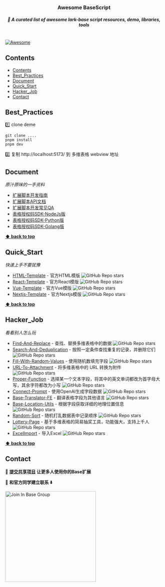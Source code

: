 
<h3 align='center'>Awesome BaseScript</h3>
<h5 align='center'>🍻 A curated list of awesome lark-base script resources, demo, libraries, tools</h5>

#
[![Awesome](https://cdn.rawgit.com/sindresorhus/awesome/d7305f38d29fed78fa85652e3a63e154dd8e8829/media/badge.svg)](https://github.com/sindresorhus/awesome)



## Contents

- [Contents](#contents)
- [Best\_Practices](#best_practices)
- [Document](#document)
- [Quick\_Start](#quick_start)
- [Hacker\_Job](#hacker_job)
- [Contact](#contact)
## Best_Practices

1️⃣ clone deme
```
git clone ....
pnpm install
pnpm dev
```
2️⃣ 复制 http://localhost:5173/ 到 多维表格 webview 地址


## Document
_原汁原味的一手资料_

- [扩展脚本开发指南](https://bytedance.feishu.cn/docx/HazFdSHH9ofRGKx8424cwzLlnZc)
- [扩展脚本API文档](https://bytedance.feishu.cn/docx/HjCEd1sPzoVnxIxF3LrcKnepnUf)
- [扩展脚本开发常见QA](https://bytedance.feishu.cn/docx/QpMLdHkoporxOHxya5mcxhxln6f)
- [表格授权码SDK-NodeJs版](https://bytedance.feishu.cn/wiki/Idp0wzDNRi5ALZkCsSZcB9y4nSb)
- [表格授权码SDK-Python版](https://bytedance.feishu.cn/wiki/E95iw3QohiOOolkjmXwcVsC5nae)
- [表格授权码SDK-Golang版](https://bytedance.feishu.cn/docx/T7p3dIDILoaV6KxpKvRclV1Znrg)
  
**[⬆ back to top](#contents)**
  

## Quick_Start
_快速上手不要犹豫_
- [HTML-Template](https://github.com/ConnectAI-E/BaseScript-HTML-Template) - 官方HTML模版 ![GitHub Repo stars](https://img.shields.io/github/stars/ConnectAI-E/BaseScript-HTML-Template)
- [React-Template](https://github.com/ConnectAI-E/BaseScript-React-Template) - 官方React模版 ![GitHub Repo stars](https://img.shields.io/github/stars/ConnectAI-E/BaseScript-React-Template)
- [Vue-Template](https://github.com/ConnectAI-E/BaseScript-Vue-Template) - 官方Vue模版 ![GitHub Repo stars](https://img.shields.io/github/stars/ConnectAI-E/BaseScript-Vue-Template)
- [Nextjs-Template](https://github.com/ConnectAI-E/BaseScript-Nextjs-Template) - 官方Nextjs模版 ![GitHub Repo stars](https://img.shields.io/github/stars/ConnectAI-E/BaseScript-Nextjs-Template)

**[⬆ back to top](#contents)**

## Hacker_Job
_看看别人怎么玩_
- [Find-And-Replace](https://github.com/ConnectAI-E/BaseScipt-FindAndReplace) - 查找、替换多维表格中的数据 ![GitHub Repo stars](https://img.shields.io/github/stars/ConnectAI-E/BaseScipt-FindAndReplace)
- [Search-And-Deduplication](https://github.com/ConnectAI-E/BaseScript-SearchAndDeduplication) - 按照一定条件查找重复的记录，并删除它们 ![GitHub Repo stars](https://img.shields.io/github/stars/ConnectAI-E/BaseScript-SearchAndDeduplication)
- [Fill-With-Random-Values](https://github.com/ConnectAI-E/BaseScript-FillwithRandomValues) - 使用随机数填充字段 ![GitHub Repo stars](https://img.shields.io/github/stars/ConnectAI-E/BaseScript-FillwithRandomValues)
- [URL-To-Attachment](https://github.com/ConnectAI-E/BaseScript-URLtoAttachment) - 将多维表格中的 URL 转换为附件 ![GitHub Repo stars](https://img.shields.io/github/stars/ConnectAI-E/BaseScript-URLtoAttachment)
- [Proper-Function](https://github.com/ConnectAI-E/BaseScript-ProperFunction) - 选择某一个文本字段，将其中的英文单词都改为首字母大写，其余字符都改为小写 ![GitHub Repo stars](https://img.shields.io/github/stars/ConnectAI-E/BaseScript-ProperFunction)
- [Connect-Prompt](https://github.com/ConnectAI-E/BaseScript-ConnectPrompt) -  使用OpenAI生成字段数据 ![GitHub Repo stars](https://img.shields.io/github/stars/ConnectAI-E/BaseScript-ConnectPrompt)
- [Base-Translator-FE](https://github.com/ConnectAI-E/BaseScript-BaseTranslatorFE) - 翻译表格字段为其他语言 ![GitHub Repo stars](https://img.shields.io/github/stars/ConnectAI-E/BaseScript-BaseTranslatorFE)
- [Base-Location-Utils](https://github.com/ConnectAI-E/BaseScript-BaseLocationUtils) - 根据字段获取详细的地理位置信息 ![GitHub Repo stars](https://img.shields.io/github/stars/ConnectAI-E/BaseScript-BaseLocationUtils)
- [Random-Sort](https://github.com/ConnectAI-E/BaseScript-RandomSort) - 随机打乱数据表中记录顺序 ![GitHub Repo stars](https://img.shields.io/github/stars/ConnectAI-E/BaseScript-RandomSort)
- [Lottery-Page](https://github.com/ConnectAI-E/BaseScript-LotteryPage) - 基于多维表格的简易抽奖工具，功能强大，支持上千人 ![GitHub Repo stars](https://img.shields.io/github/stars/ConnectAI-E/BaseScript-LotteryPage)
- [ExcelImport](https://github.com/ConnectAI-E/BaseScript-ExcelImport) - 导入Excel ![GitHub Repo stars](https://img.shields.io/github/stars/ConnectAI-E/BaseScript-ExcelImport)

  
**[⬆ back to top](#contents)**

## Contact

🍻 **[提交共享项目](https://bytedance.feishu.cn/share/base/form/shrcnwEhiP3yXlHko8LXFGBw1Ic) 让更多人使用你的Base扩展**

🙈 **和官方同学建立联系 ⬇️**

<a href="https://applink.feishu.cn/client/chat/chatter/add_by_link?link_token=c55n4142-fce8-4792-b851-f92c9c7d8300">
  <img alt="Join In Base Group" src="https://github-production-user-asset-6210df.s3.amazonaws.com/50035229/253514789-ab8dc6fb-dd5a-42d7-89be-31f2f0385855.png" style="width: 290px;" />
</a>

